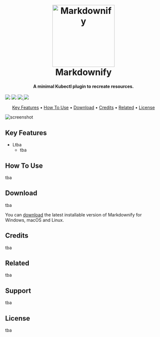 
<h1 align="center">
  <br>
  <a href="http://www.amitmerchant.com/electron-markdownify"><img src="https://raw.githubusercontent.com/amitmerchant1990/electron-markdownify/master/app/img/markdownify.png" alt="Markdownify" width="200"></a>
  <br>
  Markdownify
  <br>
</h1>

<h4 align="center">A minimal Kubectl plugin to recreate resources.</h4>

  <a href="https://github.com/cfreemoser/kube-recreate/actions?query=workflow%3A%22Lint+and+Test+Code%22"><img src="https://github.com/cfreemoser/kube-recreate/workflows/Lint%20and%20Test%20Code/badge.svg"></a>
 <a href="https://github.com/cfreemoser/kube-recreate/actions?query=workflow%3Arelease"><img src="https://github.com/cfreemoser/kube-recreate/workflows/release/badge.svg"></a>
  <a href="https://saythanks.io/to/freimoser.c%40gmail.com">
      <img src="https://img.shields.io/badge/SayThanks.io-%E2%98%BC-1EAEDB.svg">
  </a>
  <a href="https://www.paypal.me/cfreimoser">
    <img src="https://img.shields.io/badge/$-donate-ff69b4.svg?maxAge=2592000&amp;style=flat">
  </a>
</p>

<p align="center">
  <a href="#key-features">Key Features</a> •
  <a href="#how-to-use">How To Use</a> •
  <a href="#download">Download</a> •
  <a href="#credits">Credits</a> •
  <a href="#related">Related</a> •
  <a href="#license">License</a>
</p>

![screenshot](https://raw.githubusercontent.com/amitmerchant1990/electron-markdownify/master/app/img/markdownify.gif)

## Key Features

* Ltba
  - tba

## How To Use

tba


## Download
tba

You can [download](https://github.com/amitmerchant1990/electron-markdownify/releases/tag/v1.2.0) the latest installable version of Markdownify for Windows, macOS and Linux.

## Credits

tba 


## Related

tba 
## Support

tba

## License

tba

